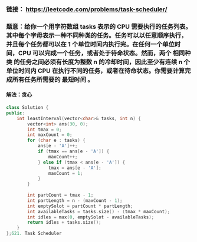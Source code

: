 ### 链接： https://leetcode.com/problems/task-scheduler/

###  题意：给你一个用字符数组 tasks 表示的 CPU 需要执行的任务列表。其中每个字母表示一种不同种类的任务。任务可以以任意顺序执行，并且每个任务都可以在 1 个单位时间内执行完。在任何一个单位时间，CPU 可以完成一个任务，或者处于待命状态。然而，两个 相同种类 的任务之间必须有长度为整数 n 的冷却时间，因此至少有连续 n 个单位时间内 CPU 在执行不同的任务，或者在待命状态。你需要计算完成所有任务所需要的 最短时间 。

#### 解法：贪心

```c++
class Solution {
public:
    int leastInterval(vector<char>& tasks, int n) {
        vector<int> ans(30, 0);
        int tmax = 0;
        int maxCount = 0;
        for (char e : tasks) {
            ans[e - 'A']++;
            if (tmax == ans[e - 'A']) {
                maxCount++;
            } else if (tmax < ans[e - 'A']) {
                tmax = ans[e - 'A'];
                maxCount = 1;
            }            
        }
        
        int partCount = tmax - 1;
        int partLength = n - (maxCount - 1);
        int emptySolot = partCount * partLength;
        int availableTasks = tasks.size() - (tmax * maxCount);
        int idles = max(0, emptySolot - availableTasks);
        return idles + tasks.size();
    }
};621. Task Scheduler
```

